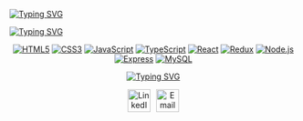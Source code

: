 [![Typing SVG](https://readme-typing-svg.demolab.com?font=Fira+Code&weight=600&size=24&duration=1&pause=1000&color=AFEFFFED&center=true&vCenter=true&repeat=false&width=1000&lines=Shaked+Kelman)](https://git.io/typing-svg)

[![Typing SVG](https://readme-typing-svg.demolab.com?font=Fira+Code&weight=500&pause=1000&color=AFEFFFED&background=A2F5FF00&center=true&vCenter=true&width=1000&lines=Full-Stack+Web+Developer;Bringing+Ideas+To+Life)](https://git.io/typing-svg)


<div align="center">

[![HTML5](https://img.shields.io/badge/HTML5-000000?style=for-the-badge&logo=html5&logoColor=FFFFFF)](https://github.com/shakedkelman) 
[![CSS3](https://img.shields.io/badge/CSS3-000000?style=for-the-badge&logo=css3&logoColor=FFFFFF)](https://github.com/shakedkelman) 
[![JavaScript](https://img.shields.io/badge/JavaScript-000000?style=for-the-badge&logo=javascript&logoColor=FFFFFF)](https://github.com/shakedkelman) 
[![TypeScript](https://img.shields.io/badge/TypeScript-000000?style=for-the-badge&logo=typescript&logoColor=FFFFFF)](https://github.com/shakedkelman) 
[![React](https://img.shields.io/badge/React.js-000000?style=for-the-badge&logo=react&logoColor=FFFFFF)](https://github.com/shakedkelman) 
[![Redux](https://img.shields.io/badge/Redux-000000?style=for-the-badge&logo=redux&logoColor=FFFFFF)](https://github.com/shakedkelman) 
[![Node.js](https://img.shields.io/badge/Node.js-000000?style=for-the-badge&logo=node.js&logoColor=FFFFFF)](https://github.com/shakedkelman) 
[![Express](https://img.shields.io/badge/Express.js-000000?style=for-the-badge&logo=express&logoColor=FFFFFF)](https://github.com/shakedkelman) 
[![MySQL](https://img.shields.io/badge/MySQL-000000?style=for-the-badge&logo=mysql&logoColor=FFFFFF)](https://github.com/shakedkelman)

[![Typing SVG](https://readme-typing-svg.demolab.com?font=Fira+Code&weight=600&duration=10000&pause=3000&color=AFEFFFED&background=000000ED&center=true&vCenter=true&repeat=false&width=1000&lines=Let%E2%80%99s+create+something+amazing!+%E2%9C%A8++)](https://git.io/typing-svg)

<div align="center" style="display: flex; gap: 10px; justify-content: center;">
  <a href="https://linkedin.com/in/shaked-kelman-5894a5271" target="_blank" style="text-decoration: none;">
    <img src="https://img.icons8.com/ios-filled/50/FFFFFF/linkedin-circled.png" 
         alt="LinkedIn Logo" width="40" height="40">
  </a>

  <a href="mailto:shaked.kelman@gmail.com" target="_blank" style="text-decoration: none;">
    <img src="https://img.icons8.com/ios-filled/50/FFFFFF/gmail.png" 
         alt="Email Logo" width="40" height="40">
  </a>
</div>





